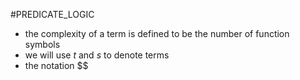 #PREDICATE_LOGIC 
- the complexity of a term is defined to be the number of function symbols
- we will use $t$ and $s$ to denote terms
- the notation $$